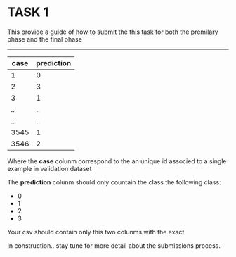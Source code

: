 # TASK 1 

This provide a guide of how to submit the this task for both the premilary phase and the final phase 

--- 




|case|prediction|
|---|---|
|1|0|
|2|3|
|3|1|
|.. | ..|
|.. | ..|
|3545 | 1|
|3546 |2 |


Where the **case** colunm correspond to the an unique id associed to a single example in validation dataset 


The **prediction** colunm should only countain the class the following class:

- 0 
- 1 
- 2 
- 3 

Your csv should contain only this two colunms with the exact 


In construction.. stay tune for more detail about the submissions process.

